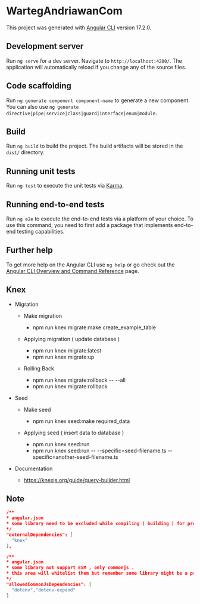 # WartegAndriawanCom

This project was generated with [Angular CLI](https://github.com/angular/angular-cli) version 17.2.0.

## Development server

Run `ng serve` for a dev server. Navigate to `http://localhost:4200/`. The application will automatically reload if you change any of the source files.

## Code scaffolding

Run `ng generate component component-name` to generate a new component. You can also use `ng generate directive|pipe|service|class|guard|interface|enum|module`.

## Build

Run `ng build` to build the project. The build artifacts will be stored in the `dist/` directory.

## Running unit tests

Run `ng test` to execute the unit tests via [Karma](https://karma-runner.github.io).

## Running end-to-end tests

Run `ng e2e` to execute the end-to-end tests via a platform of your choice. To use this command, you need to first add a package that implements end-to-end testing capabilities.

## Further help

To get more help on the Angular CLI use `ng help` or go check out the [Angular CLI Overview and Command Reference](https://angular.io/cli) page.


## Knex
  - Migration
    - Make migration
      - npm run knex migrate:make create_example_table

    - Applying migration ( update database )
      - npm run knex migrate:latest
      - npm run knex migrate:up

    - Rolling Back
      - npm run knex migrate:rollback -- --all
      - npm run knex migrate:rollback

  - Seed
    - Make seed
      - npm run knex seed:make required_data

    - Applying seed ( insert data to database )
      - npm run knex seed:run
      - npm run knex seed:run -- --specific=seed-filename.ts --specific=another-seed-filename.ts

  - Documentation
    - https://knexjs.org/guide/query-builder.html
    
  
## Note
  ```json
  /**
  * angular.json
  * some library need to be excluded while compiling ( building ) for production
  */
  "externalDependencies": [
    "knex"
  ],
  ```

  ```json
  /**
  * angular.json
  * some library not support ESM , only commonjs . 
  * this area will whitelist them but remember some library might be a problem for performance by doing so
  */
  "allowedCommonJsDependencies": [
    "dotenv","dotenv-expand"
  ]
  ```
             
